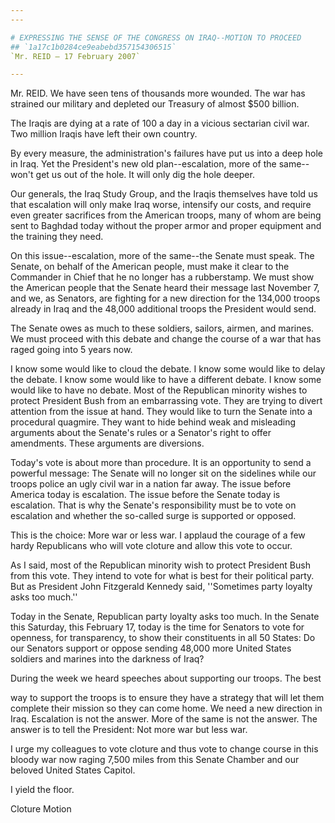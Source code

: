 ```yaml
---
---

# EXPRESSING THE SENSE OF THE CONGRESS ON IRAQ--MOTION TO PROCEED
## `1a17c1b0284ce9eabebd357154306515`
`Mr. REID — 17 February 2007`

---
```



Mr. REID. We have seen tens of thousands more wounded. The war has 
strained our military and depleted our Treasury of almost $500 billion.

The Iraqis are dying at a rate of 100 a day in a vicious sectarian 
civil war. Two million Iraqis have left their own country.

By every measure, the administration's failures have put us into a 
deep hole in Iraq. Yet the President's new old plan--escalation, more 
of the same--won't get us out of the hole. It will only dig the hole 
deeper.

Our generals, the Iraq Study Group, and the Iraqis themselves have 
told us that escalation will only make Iraq worse, intensify our costs, 
and require even greater sacrifices from the American troops, many of 
whom are being sent to Baghdad today without the proper armor and 
proper equipment and the training they need.

On this issue--escalation, more of the same--the Senate must speak. 
The Senate, on behalf of the American people, must make it clear to the 
Commander in Chief that he no longer has a rubberstamp. We must show 
the American people that the Senate heard their message last November 
7, and we, as Senators, are fighting for a new direction for the 
134,000 troops already in Iraq and the 48,000 additional troops the 
President would send.

The Senate owes as much to these soldiers, sailors, airmen, and 
marines. We must proceed with this debate and change the course of a 
war that has raged going into 5 years now.

I know some would like to cloud the debate. I know some would like to 
delay the debate. I know some would like to have a different debate. I 
know some would like to have no debate. Most of the Republican minority 
wishes to protect President Bush from an embarrassing vote. They are 
trying to divert attention from the issue at hand. They would like to 
turn the Senate into a procedural quagmire. They want to hide behind 
weak and misleading arguments about the Senate's rules or a Senator's 
right to offer amendments. These arguments are diversions.

Today's vote is about more than procedure. It is an opportunity to 
send a powerful message: The Senate will no longer sit on the sidelines 
while our troops police an ugly civil war in a nation far away. The 
issue before America today is escalation. The issue before the Senate 
today is escalation. That is why the Senate's responsibility must be to 
vote on escalation and whether the so-called surge is supported or 
opposed.

This is the choice: More war or less war. I applaud the courage of a 
few hardy Republicans who will vote cloture and allow this vote to 
occur.

As I said, most of the Republican minority wish to protect President 
Bush from this vote. They intend to vote for what is best for their 
political party. But as President John Fitzgerald Kennedy said, 
''Sometimes party loyalty asks too much.''

Today in the Senate, Republican party loyalty asks too much. In the 
Senate this Saturday, this February 17, today is the time for Senators 
to vote for openness, for transparency, to show their constituents in 
all 50 States: Do our Senators support or oppose sending 48,000 more 
United States soldiers and marines into the darkness of Iraq?

During the week we heard speeches about supporting our troops. The 
best


way to support the troops is to ensure they have a strategy that will 
let them complete their mission so they can come home. We need a new 
direction in Iraq. Escalation is not the answer. More of the same is 
not the answer. The answer is to tell the President: Not more war but 
less war.

I urge my colleagues to vote cloture and thus vote to change course 
in this bloody war now raging 7,500 miles from this Senate Chamber and 
our beloved United States Capitol.

I yield the floor.
















 Cloture Motion
